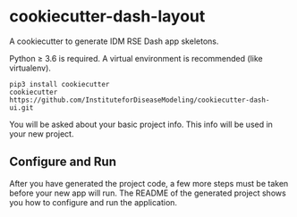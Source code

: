 # cookiecutter-dash-layout
A cookiecutter to generate IDM RSE Dash app skeletons.

Python ≥ 3.6 is required. A virtual environment is recommended (like virtualenv).
```
pip3 install cookiecutter
cookiecutter https://github.com/InstituteforDiseaseModeling/cookiecutter-dash-ui.git
```
You will be asked about your basic project info. This info will be used in your new project.

## Configure and Run

After you have generated the project code, a few more steps must be taken before your new app will run. 
The README of the generated project shows you how to configure and run the application.
